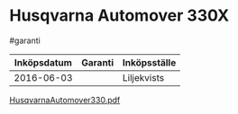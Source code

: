 # Husqvarna Automover 330X
#garanti

| Inköpsdatum | Garanti | Inköpsställe |
|-------------|---------|--------------|
| 2016-06-03  |         | Liljekvists  |

[HusqvarnaAutomover330.pdf](Husqvarna%20Automover%20330X/HusqvarnaAutomover330.pdf)<!-- {"width":392,"preview":"true","embed":"true"} -->